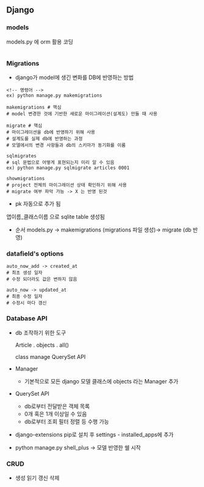 ## Django





### models

models.py 에 orm 활용 코딩

```django
```







### Migrations

* django가 model에 생긴 변화를 DB에 반영하는 방법

```django
<!-- 명령어 -->
ex) python manage.py makemigrations

makemigrations # 핵심
# model 변경한 것에 기반한 새로운 마이그레이션(설계도) 만들 때 사용

migrate # 핵심
# 마이그레이션을 db에 반영하기 위해 사용
# 설계도를 실제 db에 반영하는 과정
# 모델에서의 변경 사항들과 db의 스키마가 동기화를 이룸

sqlmigrates
# sql 문법으로 어떻게 표현되는지 미리 알 수 있음
ex) python manage.py sqlmigrate articles 0001

showmigrations
# project 전체의 마이그레이션 상태 확인하기 위해 사용 
# migrate 여부 파악 가능 -> X 는 반영 된것
```

* pk 자동으로 추가 됨

앱이름_클래스이름 으로 sqlite table 생성됨



* 순서 models.py -> makemigrations (migrations 파일 생성)-> migrate (db 반영)



### datafield's options

```django
auto_now_add -> created_at
# 최초 생성 일자
# 수정 되더라도 값은 변하지 않음

auto_now -> updated_at
# 최종 수정 일자
# 수정시 마다 갱신
```



### Database API

* db 조작하기 위한 도구

  Article . objects . all()

  class	manage	QuerySet API

* Manager

  * 기본적으로 모든 django 모델 클래스에 objects 라는 Manager 추가

* QuerySet API

  * db로부터 전달받은 객체 목록
  * 0개 혹은 1개 이상일 수 있음
  * db로부터 조회 필터 정렬 등 수행 가능

* django-extensions pip로 설치 후 settings - installed_apps에 추가
* python manage.py shell_plus -> 모델 반영한 쉘 시작



### CRUD

* 생성 읽기 갱신 삭제











